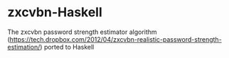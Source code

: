 zxcvbn-Haskell
==============

The zxcvbn password strength estimator algorithm (https://tech.dropbox.com/2012/04/zxcvbn-realistic-password-strength-estimation/) ported to Haskell
